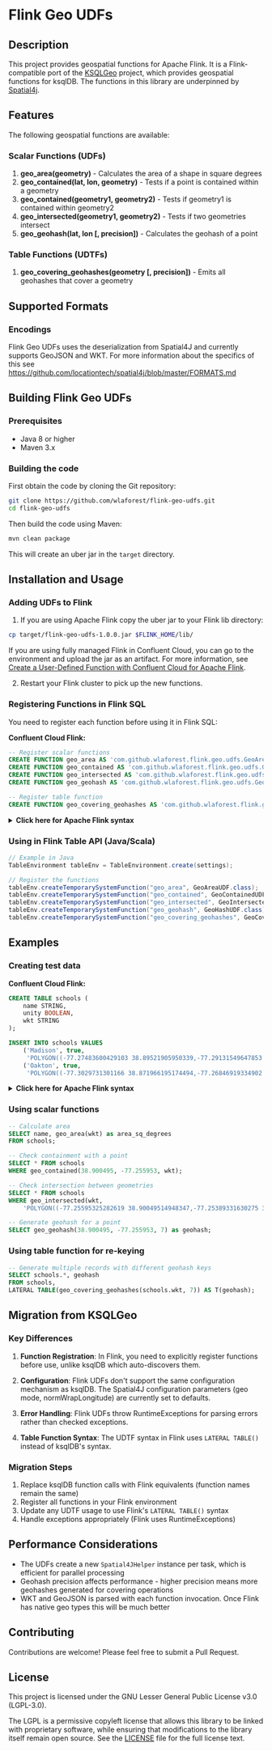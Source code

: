 # Flink Geo UDFs

## Description

This project provides geospatial functions for Apache Flink. It is a Flink-compatible port of the [KSQLGeo](https://github.com/wlaforest/KSQLGeo) project, which provides geospatial functions for ksqlDB. The functions in this library are underpinned by [Spatial4j](https://github.com/locationtech/spatial4j).

## Features

The following geospatial functions are available:

### Scalar Functions (UDFs)

1. **geo_area(geometry)** - Calculates the area of a shape in square degrees
2. **geo_contained(lat, lon, geometry)** - Tests if a point is contained within a geometry
3. **geo_contained(geometry1, geometry2)** - Tests if geometry1 is contained within geometry2
4. **geo_intersected(geometry1, geometry2)** - Tests if two geometries intersect
5. **geo_geohash(lat, lon [, precision])** - Calculates the geohash of a point

### Table Functions (UDTFs)

1. **geo_covering_geohashes(geometry [, precision])** - Emits all geohashes that cover a geometry

## Supported Formats

### Encodings

Flink Geo UDFs uses the deserialization from Spatial4J and currently supports GeoJSON and WKT. For more information about the specifics of this see https://github.com/locationtech/spatial4j/blob/master/FORMATS.md

## Building Flink Geo UDFs

### Prerequisites

- Java 8 or higher
- Maven 3.x

### Building the code

First obtain the code by cloning the Git repository:

```bash
git clone https://github.com/wlaforest/flink-geo-udfs.git
cd flink-geo-udfs
```

Then build the code using Maven:

```bash
mvn clean package
```

This will create an uber jar in the `target` directory.

## Installation and Usage

### Adding UDFs to Flink

1. If you are using Apache Flink copy the uber jar to your Flink lib directory:

```bash
cp target/flink-geo-udfs-1.0.0.jar $FLINK_HOME/lib/
```

If you are using fully managed Flink in Confluent Cloud, you can go to the environment and upload the jar as an artifact. For more information, see [Create a User-Defined Function with Confluent Cloud for Apache Flink](https://docs.confluent.io/cloud/current/flink/how-to-guides/create-udf.html?ajs_aid=05c4f5b9-b963-4c91-8574-b7ed1ba3dd26&ajs_uid=165).

2. Restart your Flink cluster to pick up the new functions.

### Registering Functions in Flink SQL

You need to register each function before using it in Flink SQL:

**Confluent Cloud Flink:**
```sql
-- Register scalar functions
CREATE FUNCTION geo_area AS 'com.github.wlaforest.flink.geo.udfs.GeoAreaUDF' USING JAR 'confluent-artifact://cfa-xxxxxx';
CREATE FUNCTION geo_contained AS 'com.github.wlaforest.flink.geo.udfs.GeoContainedUDF' USING JAR 'confluent-artifact://cfa-xxxxxx';
CREATE FUNCTION geo_intersected AS 'com.github.wlaforest.flink.geo.udfs.GeoIntersectedUDF' USING JAR 'confluent-artifact://cfa-xxxxxx';
CREATE FUNCTION geo_geohash AS 'com.github.wlaforest.flink.geo.udfs.GeoHashUDF' USING JAR 'confluent-artifact://cfa-xxxxxx';

-- Register table function
CREATE FUNCTION geo_covering_geohashes AS 'com.github.wlaforest.flink.geo.udfs.GeoCoveringGeoHashesUDTF' LANGUAGE JAVA;
```

<details>
<summary><strong>Click here for Apache Flink syntax</strong></summary>

```sql
-- Register scalar functions
CREATE FUNCTION geo_area AS 'com.github.wlaforest.flink.geo.udfs.GeoAreaUDF';
CREATE FUNCTION geo_contained AS 'com.github.wlaforest.flink.geo.udfs.GeoContainedUDF';
CREATE FUNCTION geo_intersected AS 'com.github.wlaforest.flink.geo.udfs.GeoIntersectedUDF';
CREATE FUNCTION geo_geohash AS 'com.github.wlaforest.flink.geo.udfs.GeoHashUDF';

-- Register table function
CREATE FUNCTION geo_covering_geohashes AS 'com.github.wlaforest.flink.geo.udfs.GeoCoveringGeoHashesUDTF';
```

</details>

### Using in Flink Table API (Java/Scala)

```java
// Example in Java
TableEnvironment tableEnv = TableEnvironment.create(settings);

// Register the functions
tableEnv.createTemporarySystemFunction("geo_area", GeoAreaUDF.class);
tableEnv.createTemporarySystemFunction("geo_contained", GeoContainedUDF.class);
tableEnv.createTemporarySystemFunction("geo_intersected", GeoIntersectedUDF.class);
tableEnv.createTemporarySystemFunction("geo_geohash", GeoHashUDF.class);
tableEnv.createTemporarySystemFunction("geo_covering_geohashes", GeoCoveringGeoHashesUDTF.class);
```

## Examples

### Creating test data

**Confluent Cloud Flink:**
```sql
CREATE TABLE schools (
    name STRING,
    unity BOOLEAN,
    wkt STRING
);

INSERT INTO schools VALUES 
    ('Madison', true, 
     'POLYGON((-77.27483600429103 38.89521905950339,-77.29131549647853 38.892012508280466,-77.31277316859767 38.89254694353762,-77.32066959193752 38.901097360742895,-77.31277316859767 38.90750949802689,-77.29938358119533 38.90697517537252,-77.30384677699611 38.91378748795597,-77.29818195155666 38.916325241169524,-77.30556339076564 38.92927972487108,-77.29869693568752 38.929413263931195,-77.29200214198634 38.93315225554382,-77.28307575038478 38.92741015163275,-77.2705444698672 38.92126692120997,-77.26608127406642 38.916191677473286,-77.2511467342715 38.91819510652208,-77.24634021571681 38.91191750646839,-77.27483600429103 38.89521905950339))'),
    ('Oakton', true,
     'POLYGON((-77.3029731301166 38.871966195174494,-77.26846919334902 38.89027347822612,-77.29662165916933 38.88492877364056,-77.34846339500918 38.89575138309681,-77.33249888695254 38.8699614616396,-77.3029731301166 38.871966195174494))');
```

<details>
<summary><strong>Click here for Apache Flink syntax</strong></summary>

```sql
CREATE TABLE schools (
    name STRING,
    unity BOOLEAN,
    wkt STRING
) WITH (
    'connector' = 'kafka',
    'topic' = 'schools',
    'properties.bootstrap.servers' = 'localhost:9092',
    'format' = 'json'
);

INSERT INTO schools VALUES 
    ('Madison', true, 
     'POLYGON((-77.27483600429103 38.89521905950339,-77.29131549647853 38.892012508280466,-77.31277316859767 38.89254694353762,-77.32066959193752 38.901097360742895,-77.31277316859767 38.90750949802689,-77.29938358119533 38.90697517537252,-77.30384677699611 38.91378748795597,-77.29818195155666 38.916325241169524,-77.30556339076564 38.92927972487108,-77.29869693568752 38.929413263931195,-77.29200214198634 38.93315225554382,-77.28307575038478 38.92741015163275,-77.2705444698672 38.92126692120997,-77.26608127406642 38.916191677473286,-77.2511467342715 38.91819510652208,-77.24634021571681 38.91191750646839,-77.27483600429103 38.89521905950339))'),
    ('Oakton', true,
     'POLYGON((-77.3029731301166 38.871966195174494,-77.26846919334902 38.89027347822612,-77.29662165916933 38.88492877364056,-77.34846339500918 38.89575138309681,-77.33249888695254 38.8699614616396,-77.3029731301166 38.871966195174494))');
```

</details>

### Using scalar functions

```sql
-- Calculate area
SELECT name, geo_area(wkt) as area_sq_degrees
FROM schools;

-- Check containment with a point
SELECT * FROM schools
WHERE geo_contained(38.900495, -77.255953, wkt);

-- Check intersection between geometries
SELECT * FROM schools
WHERE geo_intersected(wkt, 
    'POLYGON((-77.25595325282619 38.90049514948347,-77.25389331630275 38.90503717840573,-77.289598882709 38.91171610485367,-77.2760376339297 38.889539649049034,-77.25595325282619 38.90049514948347))');

-- Generate geohash for a point
SELECT geo_geohash(38.900495, -77.255953, 7) as geohash;
```

### Using table function for re-keying

```sql
-- Generate multiple records with different geohash keys
SELECT schools.*, geohash
FROM schools,
LATERAL TABLE(geo_covering_geohashes(schools.wkt, 7)) AS T(geohash);
```


## Migration from KSQLGeo

### Key Differences

1. **Function Registration**: In Flink, you need to explicitly register functions before use, unlike ksqlDB which auto-discovers them.

2. **Configuration**: Flink UDFs don't support the same configuration mechanism as ksqlDB. The Spatial4J configuration parameters (geo mode, normWrapLongitude) are currently set to defaults.

3. **Error Handling**: Flink UDFs throw RuntimeExceptions for parsing errors rather than checked exceptions.

4. **Table Function Syntax**: The UDTF syntax in Flink uses `LATERAL TABLE()` instead of ksqlDB's syntax.

### Migration Steps

1. Replace ksqlDB function calls with Flink equivalents (function names remain the same)
2. Register all functions in your Flink environment
3. Update any UDTF usage to use Flink's `LATERAL TABLE()` syntax
4. Handle exceptions appropriately (Flink uses RuntimeExceptions)

## Performance Considerations

- The UDFs create a new `Spatial4JHelper` instance per task, which is efficient for parallel processing
- Geohash precision affects performance - higher precision means more geohashes generated for covering operations
- WKT and GeoJSON is parsed with each function invocation.  Once Flink has native geo types this will be much better

## Contributing

Contributions are welcome! Please feel free to submit a Pull Request.

## License

This project is licensed under the GNU Lesser General Public License v3.0 (LGPL-3.0).

The LGPL is a permissive copyleft license that allows this library to be linked with proprietary software, while ensuring that modifications to the library itself remain open source. See the [LICENSE](LICENSE) file for the full license text.


